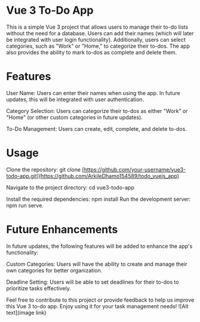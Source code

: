 # Vue 3 To-Do App
This is a simple Vue 3 project that allows users to manage their to-do lists without the need for a database. Users can add their names (which will later be integrated with user login functionality). Additionally, users can select categories, such as "Work" or "Home," to categorize their to-dos. The app also provides the ability to mark to-dos as complete and delete them.

# Features
User Name: Users can enter their names when using the app. In future updates, this will be integrated with user authentication.

Category Selection: Users can categorize their to-dos as either "Work" or "Home" (or other custom categories in future updates).

To-Do Management: Users can create, edit, complete, and delete to-dos.

# Usage
 Clone the repository: git clone [https://github.com/your-username/vue3-todo-app.git](https://github.com/ArkileDhamo154589/todo_vuejs_app)

 Navigate to the project directory: cd vue3-todo-app

 Install the required dependencies: npm install
 Run the development server:  npm run serve.

# Future Enhancements
 In future updates, the following features will be added to enhance the app's functionality:

 Custom Categories: Users will have the ability to create and manage their own categories for better organization.

 Deadline Setting: Users will be able to set deadlines for their to-dos to prioritize tasks effectively.

Feel free to contribute to this project or provide feedback to help us improve this Vue 3 to-do app. Enjoy using it for your task management needs!
![Alt text](image link)
